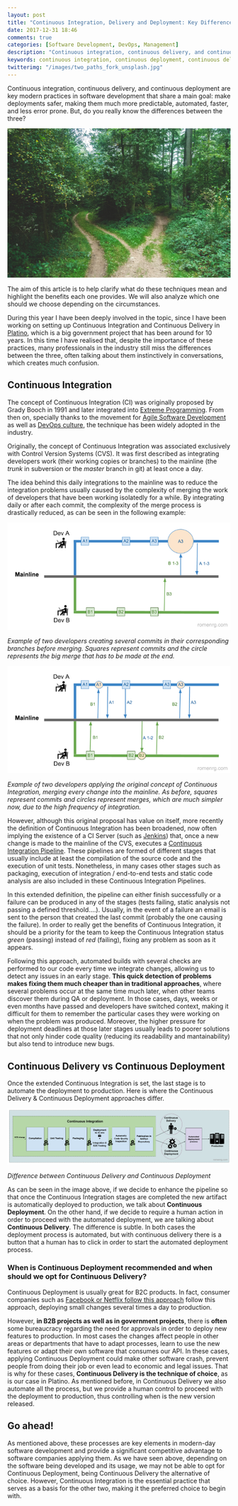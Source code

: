 ```yaml
---
layout: post
title: "Continuous Integration, Delivery and Deployment: Key Differences"
date: 2017-12-31 18:46
comments: true
categories: [Software Development, DevOps, Management]
description: "Continuous integration, continuous delivery, and continuous deployment are key modern practices in software development to achieve safer deployments."
keywords: continuous integration, continuous deployment, continuous delivery, agile, devops, software, production
twitterimg: "/images/two_paths_fork_unsplash.jpg"
---
```

Continuous integration, continuous delivery, and continuous deployment are key modern practices in software development that share a main goal: make deployments safer, making them much more predictable, automated, faster, and less error prone. But, do you really know the differences between the three?

<img src="/images/two_paths_fork_unsplash.jpg" alt="Picture of a fork in the trail in a forest, leading to two alternative paths" />

The aim of this article is to help clarify what do these techniques mean and highlight the benefits each one provides. We will also analyze which one should we choose depending on the circumstances.

<!-- More -->

During this year I have been deeply involved in the topic, since I have been working on setting up Continuous Integration and Continuous Delivery in [Platino](http://www.gobiernodecanarias.org/platino/), which is a big government project that has been around for 10 years. In this time I have realised that, despite the importance of these practices, many professionals in the industry still miss the differences between the three, often talking about them instinctively in conversations, which creates much confusion.

## Continuous Integration

The concept of Continuous Integration (CI) was originally proposed by Grady Booch in 1991 and later integrated into [Extreme Programming](http://www.extremeprogramming.org/). From then on, specially thanks to the movement for [Agile Software Development](http://agilemanifesto.org/) as well as [DevOps culture](https://www.atlassian.com/devops), the technique has been widely adopted in the industry.

Originally, the concept of Continuous Integration was associated exclusively with Control Version Systems (CVS). It was first described as integrating developers work (their working copies or branches) to the mainline (the *trunk* in subversion or the *master* branch in git) at least once a day.

The idea behind this daily integrations to the mainline was to reduce the integration problems usually caused by the complexity of merging the work of developers that have been working isolatedly for a while. By integrating daily or after each commit, the complexity of the merge process is drastically reduced, as can be seen in the following example:

<img src="/images/branches_without_ci.png" alt="Image of two developers working isolatedly over time, creating several commits before merging" />

*Example of two developers creating several commits in their corresponding branches before merging. Squares represent commits and the circle represents the big merge that has to be made at the end.*

<img src="/images/branches_ci.png" alt="Image of two developers applying continuous integration, integrating each change into the mainline" />

*Example of two developers applying the original concept of Continuous Integration, merging every change into the mainline. As before, squares represent commits and circles represent merges, which are much simpler now, due to the high frequency of integration.*

However, although this original proposal has value on itself, more recently the definition of Continuous Integration has been broadened, now often implying the existence of a CI Server (such as [Jenkins](https://jenkins-ci.org/)) that, once a new change is made to the mainline of the CVS, executes a [Continuous Integration Pipeline](https://jenkins.io/doc/book/pipeline/). These pipelines are formed of different stages that usually include at least the compilation of the source code and the execution of unit tests. Nonetheless, in many cases other stages such as packaging, execution of integration / end-to-end tests and static code analysis are also included in these Continuous Integration Pipelines.

In this extended definition, the pipeline can either finish successfully or a failure can be produced in any of the stages (tests failing, static analysis not passing a defined threshold….). Usually, in the event of a failure an email is sent to the person that created the last commit (probably the one causing the failure). In order to really get the benefits of Continuous Integration, it should be a priority for the team to keep the Continuous Integration status *green* (passing) instead of *red* (failing), fixing any problem as soon as it appears.

Following this approach, automated builds with several checks are performed to our code every time we integrate changes, allowing us to detect any issues in an early stage. **This quick detection of problems makes fixing them much cheaper than in traditional approaches**, where several problems occur at the same time much later, when other teams discover them during QA or deployment. In those cases, days, weeks or even months have passed and developers have switched context, making it difficult for them to remember the particular cases they were working on when the problem was produced. Moreover, the higher pressure for deployment deadlines at those later stages usually leads to poorer solutions that not only hinder code quality (reducing its readability and mantainability) but also tend to introduce new bugs.

## Continuous Delivery vs Continuous Deployment

Once the extended Continuous Integration is set, the last stage is to automate the deployment to production. Here is where the Continuous Delivery & Continuous Deployment approaches differ.

<img src="/images/continuous_delivery_vs_deployment.png" alt="Diagram showing usual stages of Continuous Integration and the differences between Continuous Delivery and Continuous Deployment" />

*Difference between Continuous Delivery and Continuous Deployment*

As can be seen in the image above, if we decide to enhance the pipeline so that once the Continuous Integration stages are completed the new artifact is automatically deployed to production, we talk about **Continuous Deployment**. On the other hand, if we decide to require a human action in order to proceed with the automated deployment, we are talking about **Continuous Delivery**. The difference is subtle. In both cases the deployment process is automated, but with continuous delivery there is a button that a human has to click in order to start the automated deployment process.

### When is Continuous Deployment recommended and when should we opt for Continuous Delivery?

Continuous Deployment is usually great for B2C products. In fact, consumer companies such as [Facebook or Netflix follow this approach](https://research.fb.com/publications/continuous-deployment-at-facebook-and-oanda/) follow this approach, deploying small changes several times a day to production.

However, **in B2B projects as well as in government projects**, there is **often** some bureaucracy regarding the need for approvals in order to deploy new features to production. In most cases the changes affect people in other areas or departments that have to adapt processes, learn to use the new features or adapt their own software that consumes our API. In these cases, applying Continuous Deployment could make other software crash, prevent people from doing their job or even lead to economic and legal issues. That is why for these cases, **Continuous Delivery is the technique of choice**, as is our case in Platino. As mentioned before, in Continuous Delivery we also automate all the process, but we provide a human control to proceed with the deployment to production, thus controlling when is the new version released.

## Go ahead!

As mentioned above, these processes are key elements in modern-day software development and provide a significant competitive advantage to software companies applying them. As we have seen above, depending on the software being developed and its usage, we may not be able to opt for Continuous Deployment, being Continuous Delivery the alternative of choice. However, Continuous Integration is the essential practice that serves as a basis for the other two, making it the preferred choice to begin with.
